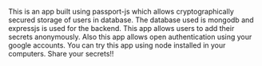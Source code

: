 
This is an app built using passport-js which allows cryptographically secured storage of users in database. The database used is mongodb and expressjs is used for the backend. This app allows users to add their secrets anonymously. Also this app allows open authentication using your google accounts. You can try this app using node installed in your computers.
Share your secrets!!
